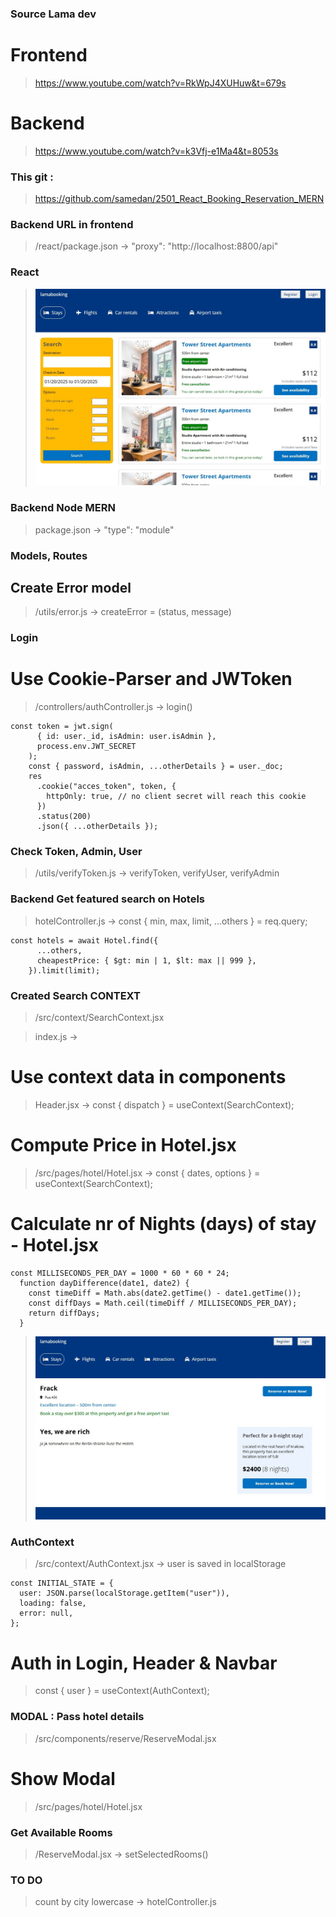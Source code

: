 ### Source Lama dev

# Frontend

> https://www.youtube.com/watch?v=RkWpJ4XUHuw&t=679s

# Backend

> https://www.youtube.com/watch?v=k3Vfj-e1Ma4&t=8053s

### This git :

> https://github.com/samedan/2501_React_Booking_Reservation_MERN

### Backend URL in frontend

> /react/package.json -> "proxy": "http://localhost:8800/api"

### React

> ![React](https://github.com/samedan/2501_React_Booking_Reservation_MERN/blob/main/_images/01printscreen.jpg)

### Backend Node MERN

> package.json -> "type": "module"

### Models, Routes

## Create Error model

> /utils/error.js -> createError = (status, message)

### Login

# Use Cookie-Parser and JWToken

> /controllers/authController.js -> login()

```
const token = jwt.sign(
      { id: user._id, isAdmin: user.isAdmin },
      process.env.JWT_SECRET
    );
    const { password, isAdmin, ...otherDetails } = user._doc;
    res
      .cookie("acces_token", token, {
        httpOnly: true, // no client secret will reach this cookie
      })
      .status(200)
      .json({ ...otherDetails });
```

### Check Token, Admin, User

> /utils/verifyToken.js -> verifyToken, verifyUser, verifyAdmin

### Backend Get featured search on Hotels

> hotelController.js -> const { min, max, limit, ...others } = req.query;

```
const hotels = await Hotel.find({
      ...others,
      cheapestPrice: { $gt: min | 1, $lt: max || 999 },
    }).limit(limit);
```

### Created Search CONTEXT

> /src/context/SearchContext.jsx

> index.js -> <SearchContextProvider><App /></SearchContextProvider>

# Use context data in components

> Header.jsx -> const { dispatch } = useContext(SearchContext);

# Compute Price in Hotel.jsx

> /src/pages/hotel/Hotel.jsx -> const { dates, options } = useContext(SearchContext);

# Calculate nr of Nights (days) of stay - Hotel.jsx

```
const MILLISECONDS_PER_DAY = 1000 * 60 * 60 * 24;
  function dayDifference(date1, date2) {
    const timeDiff = Math.abs(date2.getTime() - date1.getTime());
    const diffDays = Math.ceil(timeDiff / MILLISECONDS_PER_DAY);
    return diffDays;
  }
```

> ![Nr of nights](https://github.com/samedan/2501_React_Booking_Reservation_MERN/blob/main/_images/02printscreen.jpg)

### AuthContext

> /src/context/AuthContext.jsx -> user is saved in localStorage

```
const INITIAL_STATE = {
  user: JSON.parse(localStorage.getItem("user")),
  loading: false,
  error: null,
};
```

# Auth in Login, Header & Navbar

> const { user } = useContext(AuthContext);

### MODAL : Pass hotel details

> /src/components/reserve/ReserveModal.jsx

# Show Modal

> /src/pages/hotel/Hotel.jsx

### Get Available Rooms

> /ReserveModal.jsx -> setSelectedRooms()

### TO DO

> count by city lowercase -> hotelController.js
